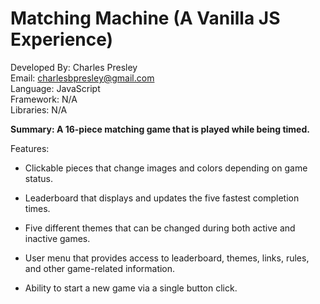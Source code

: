 # **Matching Machine (A Vanilla JS Experience)**

Developed By: Charles Presley<br>
Email: [charlesbpresley@gmail.com](mailto:charlesbpresley@gmail.com)<br>
Language: JavaScript<br>
Framework: N/A<br>
Libraries: N/A

**Summary: A 16-piece matching game that is played while being timed.**

Features:

- Clickable pieces that change images and colors depending on game status.

- Leaderboard that displays and updates the five fastest completion times.

- Five different themes that can be changed during both active and inactive games.

- User menu that provides access to leaderboard, themes, links, rules, and other game-related information.

- Ability to start a new game via a single button click.
